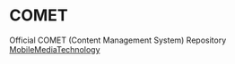 COMET
=====

Official COMET (Content Management System) Repository
<a href="http://www.m2tech.co.id">MobileMediaTechnology</a>
